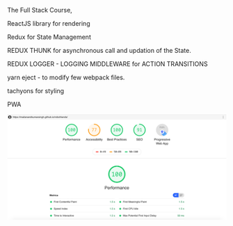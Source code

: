 The Full Stack Course,

ReactJS library for rendering

Redux for State Management

REDUX THUNK for asynchronous call and updation of the State.

REDUX LOGGER - LOGGING MIDDLEWARE for ACTION TRANSITIONS

yarn eject - to modify few webpack files.

tachyons for styling

PWA 

![Lighthouse](perf.png)
